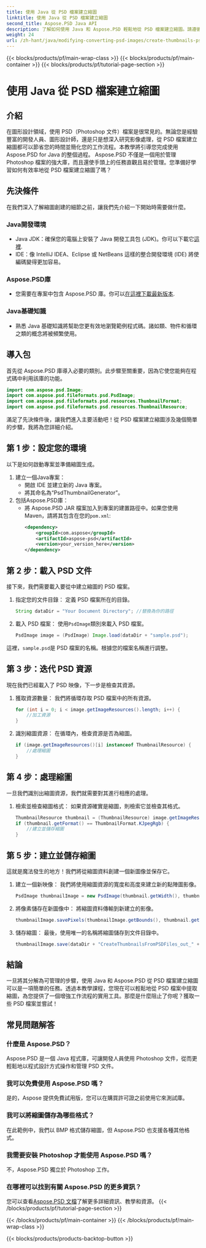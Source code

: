 ```yaml
---
title: 使用 Java 從 PSD 檔案建立縮圖
linktitle: 使用 Java 從 PSD 檔案建立縮圖
second_title: Aspose.PSD Java API
description: 了解如何使用 Java 和 Aspose.PSD 輕鬆地從 PSD 檔案建立縮圖。請遵循我們的無縫影像處理逐步指南。
weight: 24
url: /zh-hant/java/modifying-converting-psd-images/create-thumbnails-psd-files/
---
```


{{< blocks/products/pf/main-wrap-class >}}
{{< blocks/products/pf/main-container >}}
{{< blocks/products/pf/tutorial-page-section >}}

# 使用 Java 從 PSD 檔案建立縮圖

## 介紹
在圖形設計領域，使用 PSD（Photoshop 文件）檔案是很常見的。無論您是經驗豐富的開發人員、圖形設計師，還是只是想深入研究影像處理，從 PSD 檔案建立縮圖都可以節省您的時間並簡化您的工作流程。本教學將引導您完成使用 Aspose.PSD for Java 的整個過程。 Aspose.PSD 不僅是一個用於管理 Photoshop 檔案的強大庫，而且還使手頭上的任務直觀且易於管理。您準備好學習如何有效率地從 PSD 檔案建立縮圖了嗎？
## 先決條件
在我們深入了解縮圖創建的細節之前，讓我們先介紹一下開始時需要做什麼。
### Java開發環境
-  Java JDK：確保您的電腦上安裝了 Java 開發工具包 (JDK)。你可以下載它[這裡](https://www.oracle.com/java/technologies/javase-jdk11-downloads.html).
- IDE：像 IntelliJ IDEA、Eclipse 或 NetBeans 這樣的整合開發環境 (IDE) 將使編碼變得更加容易。
### Aspose.PSD庫
- 您需要在專案中包含 Aspose.PSD 庫。你可以[在這裡下載最新版本](https://releases.aspose.com/psd/java/).
### Java基礎知識
- 熟悉 Java 基礎知識將幫助您更有效地瀏覽範例程式碼。諸如類、物件和循環之類的概念將被頻繁使用。
## 導入包
首先從 Aspose.PSD 庫導入必要的類別。此步驟至關重要，因為它使您能夠在程式碼中利用該庫的功能。
```java
import com.aspose.psd.Image;
import com.aspose.psd.fileformats.psd.PsdImage;
import com.aspose.psd.fileformats.psd.resources.ThumbnailFormat;
import com.aspose.psd.fileformats.psd.resources.ThumbnailResource;
```
滿足了先決條件後，讓我們進入主要活動吧！從 PSD 檔案建立縮圖涉及幾個簡單的步驟，我將為您詳細介紹。
## 第 1 步：設定您的環境
以下是如何啟動專案並準備縮圖生成。
1. 建立一個Java專案：
   - 開啟 IDE 並建立新的 Java 專案。
   - 將其命名為“PsdThumbnailGenerator”。
2. 包括Aspose.PSD庫：
   - 將 Aspose.PSD JAR 檔案加入到專案的建置路徑中。如果您使用 Maven，請將其包含在您的`pom.xml`:
     ```xml
     <dependency>
         <groupId>com.aspose</groupId>
         <artifactId>aspose-psd</artifactId>
         <version>your_version_here</version>
     </dependency>
     ```
## 第 2 步：載入 PSD 文件
接下來，我們需要載入要從中建立縮圖的 PSD 檔案。 
1. 指定您的文件目錄：
   定義 PSD 檔案所在的目錄。
   ```java
   String dataDir = "Your Document Directory"; //替換為你的路徑
   ```
2. 載入 PSD 檔案：
   使用`PsdImage`類別來載入 PSD 檔案。
   ```java
   PsdImage image = (PsdImage) Image.load(dataDir + "sample.psd");
   ```
這裡，`sample.psd`是 PSD 檔案的名稱。根據您的檔案名稱進行調整。
## 第 3 步：迭代 PSD 資源
現在我們已經載入了 PSD 映像，下一步是檢查其資源。
1. 獲取資源數量：
   我們將循環存取 PSD 檔案中的所有資源。
   ```java
   for (int i = 0; i < image.getImageResources().length; i++) {
       //加工資源
   }
   ```
   
2. 識別縮圖資源：
   在循環內，檢查資源是否為縮圖。
   ```java
   if (image.getImageResources()[i] instanceof ThumbnailResource) {
       //處理縮圖
   }
   ```
## 第 4 步：處理縮圖
一旦我們識別出縮圖資源，我們就需要對其進行相應的處理。
1. 檢索並檢查縮圖格式：
   如果資源確實是縮圖，則檢索它並檢查其格式。
   ```java
   ThumbnailResource thumbnail = (ThumbnailResource) image.getImageResources()[i];
   if (thumbnail.getFormat() == ThumbnailFormat.KJpegRgb) {
       //建立並儲存縮圖
   }
   ```
## 第 5 步：建立並儲存縮圖
這就是魔法發生的地方！我們將從縮圖資料創建一個新圖像並保存它。
1. 建立一個新映像：
   我們將使用縮圖資源的寬度和高度來建立新的點陣圖影像。
   ```java
   PsdImage thumbnailImage = new PsdImage(thumbnail.getWidth(), thumbnail.getHeight());
   ```
2. 將像素儲存在新圖像中：
   將縮圖資料傳輸到新建立的影像。
   ```java
   thumbnailImage.savePixels(thumbnailImage.getBounds(), thumbnail.getThumbnailData());
   ```
3. 儲存縮圖：
   最後，使用唯一的名稱將縮圖儲存到文件目錄中。
   ```java
   thumbnailImage.save(dataDir + "CreateThumbnailsFromPSDFiles_out_" + i + ".bmp");
   ```

## 結論
一旦將其分解為可管理的步驟，使用 Java 和 Aspose.PSD 從 PSD 檔案建立縮圖可以是一項簡單的任務。透過本教學課程，您現在可以輕鬆地從 PSD 檔案中提取縮圖，為您提供了一個增強工作流程的實用工具。那麼是什麼阻止了你呢？獲取一些 PSD 檔案並嘗試！
## 常見問題解答
### 什麼是 Aspose.PSD？
Aspose.PSD 是一個 Java 程式庫，可讓開發人員使用 Photoshop 文件，從而更輕鬆地以程式設計方式操作和管理 PSD 文件。
### 我可以免費使用 Aspose.PSD 嗎？
是的，Aspose 提供免費試用版，您可以在購買許可證之前使用它來測試庫。
### 我可以將縮圖儲存為哪些格式？
在此範例中，我們以 BMP 格式儲存縮圖，但 Aspose.PSD 也支援各種其他格式。
### 我需要安裝 Photoshop 才能使用 Aspose.PSD 嗎？
不，Aspose.PSD 獨立於 Photoshop 工作。
### 在哪裡可以找到有關 Aspose.PSD 的更多資訊？
您可以查看[Aspose.PSD 文檔](https://reference.aspose.com/psd/java/)了解更多詳細資訊、教學和資源。
{{< /blocks/products/pf/tutorial-page-section >}}

{{< /blocks/products/pf/main-container >}}
{{< /blocks/products/pf/main-wrap-class >}}

{{< blocks/products/products-backtop-button >}}
